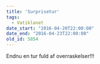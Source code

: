 ```yaml
---
title: 'Surprisetur'
tags:
  - Vatiklanet
date_start: "2016-04-20T22:00:00"
date_end: "2016-04-23T22:00:00"
old_id: 5854
---
```

Endnu en tur fuld af overraskelser!!!